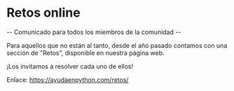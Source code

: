 # Retos online

-- Comunicado para todos los miembros de la comunidad --

Para aquellos que no están al tanto, desde el año pasado contamos con una sección de "Retos", disponible en nuestra página web.

¡Los invitamos a resolver cada uno de ellos!

Enlace: https://ayudaenpython.com/retos/
